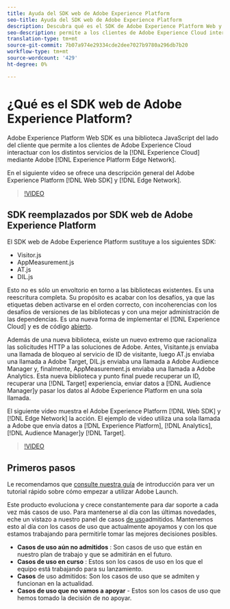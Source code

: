 ```yaml
---
title: Ayuda del SDK web de Adobe Experience Platform
seo-title: Ayuda del SDK web de Adobe Experience Platform
description: Descubra qué es el SDK de Adobe Experience Platform Web y cómo se puede utilizar.
seo-description: permite a los clientes de Adobe Experience Cloud interactuar con los distintos servicios del Experience Cloud.
translation-type: tm+mt
source-git-commit: 7b07a974e29334cde2dee7027b9780a296db7b20
workflow-type: tm+mt
source-wordcount: '429'
ht-degree: 0%

---
```



# ¿Qué es el SDK web de Adobe Experience Platform?

Adobe Experience Platform Web SDK es una biblioteca JavaScript del lado del cliente que permite a los clientes de Adobe Experience Cloud interactuar con los distintos servicios de la [!DNL Experience Cloud] mediante Adobe [!DNL Experience Platform Edge Network].

En el siguiente vídeo se ofrece una descripción general del Adobe Experience Platform [!DNL Web SDK] y [!DNL Edge Network].

>[!VIDEO](https://video.tv.adobe.com/v/34141?quality=12&learn=on)

## SDK reemplazados por SDK web de Adobe Experience Platform

El SDK web de Adobe Experience Platform sustituye a los siguientes SDK:

* Visitor.js
* AppMeasurement.js
* AT.js
* DIL.js

Esto no es sólo un envoltorio en torno a las bibliotecas existentes. Es una reescritura completa. Su propósito es acabar con los desafíos, ya que las etiquetas deben activarse en el orden correcto, con incoherencias con los desafíos de versiones de las bibliotecas y con una mejor administración de las dependencias. Es una nueva forma de implementar el [!DNL Experience Cloud] y es de código [abierto](https://github.com/adobe/alloy).

Además de una nueva biblioteca, existe un nuevo extremo que racionaliza las solicitudes HTTP a las soluciones de Adobe. Antes, Visitante.js enviaba una llamada de bloqueo al servicio de ID de visitante, luego AT.js enviaba una llamada a Adobe Target, DIL.js enviaba una llamada a Adobe Audience Manager y, finalmente, AppMeasurement.js enviaba una llamada a Adobe Analytics. Esta nueva biblioteca y punto final puede recuperar un ID, recuperar una [!DNL Target] experiencia, enviar datos a [!DNL Audience Manager]y pasar los datos al Adobe Experience Platform en una sola llamada.

El siguiente vídeo muestra el Adobe Experience Platform [!DNL Web SDK] y [!DNL Edge Network] la acción. El ejemplo de vídeo utiliza una sola llamada a Adobe que envía datos a [!DNL Experience Platform], [!DNL Analytics], [!DNL Audience Manager]y [!DNL Target].

>[!VIDEO](https://video.tv.adobe.com/v/34148?quality=12&learn=on)


## Primeros pasos

Le recomendamos que [consulte nuestra guía](getting-started/quick-start-with-launch.md) de introducción para ver un tutorial rápido sobre cómo empezar a utilizar Adobe Launch.

Este producto evoluciona y crece constantemente para dar soporte a cada vez más casos de uso. Para mantenerse al día con las últimas novedades, eche un vistazo a nuestro panel de casos [de uso](https://github.com/adobe/alloy/projects/5)admitidos. Mantenemos esto al día con los casos de uso que actualmente apoyamos y con los que estamos trabajando para permitirle tomar las mejores decisiones posibles.

* __Casos de uso aún no admitidos__ : Son casos de uso que están en nuestro plan de trabajo y que se admitirán en el futuro.
* __Casos de uso en curso__ : Estos son los casos de uso en los que el equipo está trabajando para su lanzamiento.
* __Casos__ de uso admitidos: Son los casos de uso que se admiten y funcionan en la actualidad.
* __Casos de uso que no vamos a apoyar__ - Estos son los casos de uso que hemos tomado la decisión de no apoyar.
